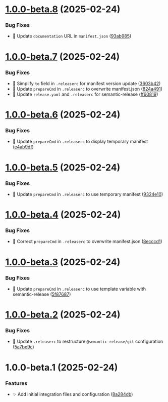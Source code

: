 # [1.0.0-beta.8](https://github.com/mguyard/hass-diagral/compare/v1.0.0-beta.7...v1.0.0-beta.8) (2025-02-24)


### Bug Fixes

* 🔧 Update `documentation` URL in `manifest.json` ([93ab985](https://github.com/mguyard/hass-diagral/commit/93ab985a12dc5f82103666189360a389c92877a5))

# [1.0.0-beta.7](https://github.com/mguyard/hass-diagral/compare/v1.0.0-beta.6...v1.0.0-beta.7) (2025-02-24)


### Bug Fixes

* 🔧 Simplify `to` field in `.releaserc` for manifest version update ([3603b42](https://github.com/mguyard/hass-diagral/commit/3603b42e7809c1f3e5872c8cd365da55dbc45f62))
* 🔧 Update `prepareCmd` in `.releaserc` to overwrite manifest.json ([824a491](https://github.com/mguyard/hass-diagral/commit/824a491d88219a2df64ac5cbb833f8346a32a768))
* 🔧 Update `release.yaml` and `.releaserc` for semantic-release ([ff60819](https://github.com/mguyard/hass-diagral/commit/ff60819ba547211d4fcca2dae6085c9a8cd5a857))

# [1.0.0-beta.6](https://github.com/mguyard/hass-diagral/compare/v1.0.0-beta.5...v1.0.0-beta.6) (2025-02-24)


### Bug Fixes

* 🔧 Update `prepareCmd` in `.releaserc` to display temporary manifest ([e4ab9df](https://github.com/mguyard/hass-diagral/commit/e4ab9df8287c2e5a6e89163968ee19583a4f37fd))

# [1.0.0-beta.5](https://github.com/mguyard/hass-diagral/compare/v1.0.0-beta.4...v1.0.0-beta.5) (2025-02-24)


### Bug Fixes

* 🔧 Update `prepareCmd` in `.releaserc` to use temporary manifest ([9324e10](https://github.com/mguyard/hass-diagral/commit/9324e10183887b0141bb8989858432ea255898da))

# [1.0.0-beta.4](https://github.com/mguyard/hass-diagral/compare/v1.0.0-beta.3...v1.0.0-beta.4) (2025-02-24)


### Bug Fixes

* 🔧 Correct `prepareCmd` in `.releaserc` to overwrite manifest.json ([8ecccd1](https://github.com/mguyard/hass-diagral/commit/8ecccd144d9ae62776c301328f1b07c59432bea8))

# [1.0.0-beta.3](https://github.com/mguyard/hass-diagral/compare/v1.0.0-beta.2...v1.0.0-beta.3) (2025-02-24)


### Bug Fixes

* 🔧 Update `prepareCmd` in `.releaserc` to use template variable with semantic-release ([5f87687](https://github.com/mguyard/hass-diagral/commit/5f8768782df1d0e3de50696e6f348fc378e84751))

# [1.0.0-beta.2](https://github.com/mguyard/hass-diagral/compare/v1.0.0-beta.1...v1.0.0-beta.2) (2025-02-24)


### Bug Fixes

* 🔧 Update `.releaserc` to restructure `@semantic-release/git` configuration ([5a7be9c](https://github.com/mguyard/hass-diagral/commit/5a7be9ce16caeb63ebe8c137da50e74543dfab76))

# 1.0.0-beta.1 (2025-02-24)


### Features

* ✨ Add initial integration files and configuration ([8a284db](https://github.com/mguyard/hass-diagral/commit/8a284dbcb2baf8f1de2e4278111fb36bcd30df4b))
